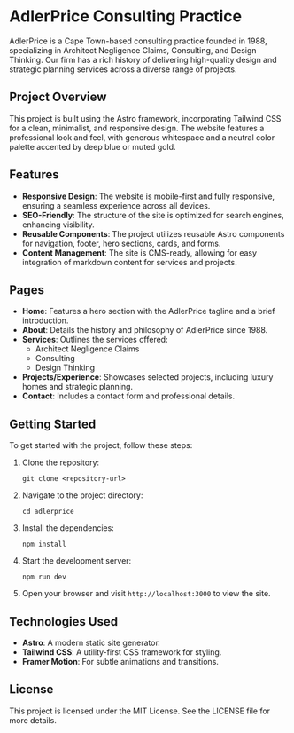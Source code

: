 # AdlerPrice Consulting Practice

AdlerPrice is a Cape Town-based consulting practice founded in 1988, specializing in Architect Negligence Claims, Consulting, and Design Thinking. Our firm has a rich history of delivering high-quality design and strategic planning services across a diverse range of projects.

## Project Overview

This project is built using the Astro framework, incorporating Tailwind CSS for a clean, minimalist, and responsive design. The website features a professional look and feel, with generous whitespace and a neutral color palette accented by deep blue or muted gold.

## Features

- **Responsive Design**: The website is mobile-first and fully responsive, ensuring a seamless experience across all devices.
- **SEO-Friendly**: The structure of the site is optimized for search engines, enhancing visibility.
- **Reusable Components**: The project utilizes reusable Astro components for navigation, footer, hero sections, cards, and forms.
- **Content Management**: The site is CMS-ready, allowing for easy integration of markdown content for services and projects.

## Pages

- **Home**: Features a hero section with the AdlerPrice tagline and a brief introduction.
- **About**: Details the history and philosophy of AdlerPrice since 1988.
- **Services**: Outlines the services offered:
  - Architect Negligence Claims
  - Consulting
  - Design Thinking
- **Projects/Experience**: Showcases selected projects, including luxury homes and strategic planning.
- **Contact**: Includes a contact form and professional details.

## Getting Started

To get started with the project, follow these steps:

1. Clone the repository:
   ```
   git clone <repository-url>
   ```

2. Navigate to the project directory:
   ```
   cd adlerprice
   ```

3. Install the dependencies:
   ```
   npm install
   ```

4. Start the development server:
   ```
   npm run dev
   ```

5. Open your browser and visit `http://localhost:3000` to view the site.

## Technologies Used

- **Astro**: A modern static site generator.
- **Tailwind CSS**: A utility-first CSS framework for styling.
- **Framer Motion**: For subtle animations and transitions.

## License

This project is licensed under the MIT License. See the LICENSE file for more details.